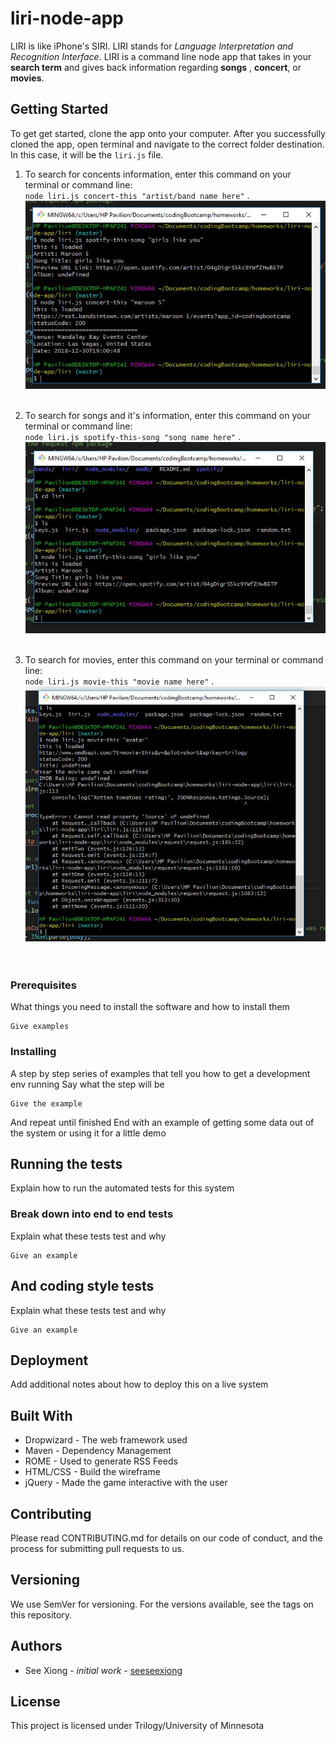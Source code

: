 # liri-node-app

LIRI is like iPhone's SIRI. LIRI stands for _Language Interpretation and Recognition Interface_. 
LIRI is a command line node app that takes in your **search term** and gives back information regarding **songs** , **concert**, or **movies**.

## Getting Started
To get get started, clone the app onto your computer. After you successfully cloned the app, open terminal and navigate to the correct folder destination. In this case, it will be the `liri.js` file.

1. To search for concents information, enter this command on your terminal or command line: <br/>
 `node liri.js concert-this "artist/band name here"` . <br/>
![](images/concertInfo.JPG) <br/><br/>

2. To search for songs and it's information, enter this command on your terminal or command line: <br/>
`node liri.js spotify-this-song "song name here"` . <br/>
![](images/songsInfo.JPG) <br/><br/>

3. To search for movies, enter this command on your terminal or command line: <br/>
`node liri.js movie-this "movie name here"` . <br/>
![](images/movieInfo.JPG) <br/><br/><br/>


### Prerequisites
What things you need to install the software and how to install them
```
Give examples
```

### Installing
A step by step series of examples that tell you how to get a development env running
Say what the step will be
```
Give the example
```
And repeat
until finished
End with an example of getting some data out of the system or using it for a little demo

## Running the tests
Explain how to run the automated tests for this system

### Break down into end to end tests
Explain what these tests test and why
```
Give an example
```

## And coding style tests
Explain what these tests test and why
```
Give an example
```

## Deployment
Add additional notes about how to deploy this on a live system

## Built With
* Dropwizard - The web framework used
* Maven - Dependency Management
* ROME - Used to generate RSS Feeds
* HTML/CSS - Build the wireframe
* jQuery - Made the game interactive with the user


## Contributing
Please read CONTRIBUTING.md for details on our code of conduct, and the process for submitting pull requests to us.

## Versioning
We use SemVer for versioning. For the versions available, see the tags on this repository.

## Authors
* See Xiong - _initial work_ - [seeseexiong]( https://github.com/seeseexiong)

## License
This project is licensed under Trilogy/University of Minnesota
